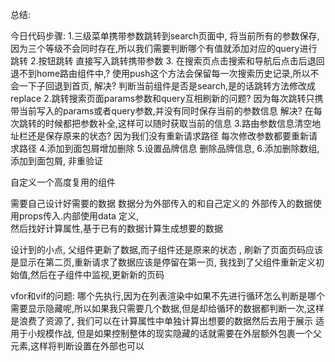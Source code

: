 总结:





今日代码步骤:
1.三级菜单携带参数跳转到search页面中,
将当前所有的参数保存,因为三个等级不会同时存在,所以我们需要判断哪个有值就添加对应的query进行跳转
2.按钮跳转
直接写入跳转携带参数
3.
在搜索页点击搜索和导航后点击后退回退不到home路由组件中,?
使用push这个方法会保留每一次搜索历史记录,所以不会一下子回退到首页,
解决?
判断当前组件是否是search,是的话跳转方法修改成replace
2.跳转搜索页面params参数和query互相刷新的问题?
因为每次跳转只携带当前写入的params或者query参数,并没有同时保存当前的参数信息
解决?
在每次跳转的时候都把参数补全,这样可以随时获取当前的信息
3.路由参数信息清空地址栏还是保存原来的状态?
因为我们没有重新请求路径
每次修改参数都要重新请求路径
4.添加到面包屑增加删除
5.设置品牌信息
删除品牌信息,
6.添加删除数组,添加到面包屑,
非重验证




自定义一个高度复用的组件

需要自己设计好需要的数据 数据分为外部传入的和自己定义的
外部传入的数据使用props传入.内部使用data 定义,  
然后找好计算属性,基于已有的数据计算生成想要的数据

设计到的小点,  父组件更新了数据,而子组件还是原来的状态 ,
刷新了页面页码应该是显示在第二页,重新请求了数据应该是停留在第一页,
我找到了父组件重新定义初始值,然后在子组件中监视,更新新的页码

vfor和vif的问题: 哪个先执行,因为在列表渲染中如果不先进行循环怎么判断是哪个需要显示隐藏呢,所以如果我只需要几个数据,但是却给循环的数据都判断一次,这样是浪费了资源了,
我们可以在计算属性中单独计算出想要的数据然后去用于展示
适用于小规模作战,
但是如果控制整体的现实隐藏的话就需要在外层额外包裹一个父元素,这样将判断设置在外部也可以
